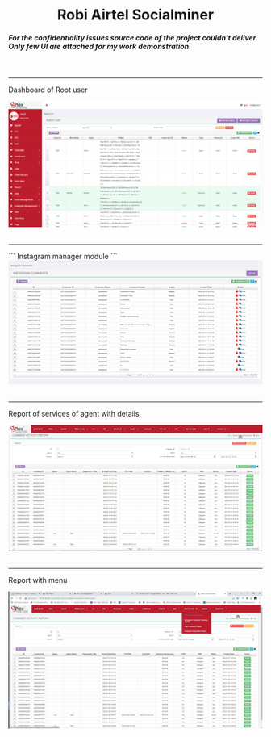 <h1 align="center">
  Robi Airtel Socialminer<br/>
  <a href="" target="_blank"></a>
</h1>
<h5>For the confidentiality issues source code of the project couldn't deliver. Only few UI are attached for my work demonstration.</h5>
<br>
<hr>
<p>Dashboard of Root user</p>
<div align="center">
  <img alt="Demo" src="./images/robidashboard.PNG" />
</div>
<br>
<hr>
```
Instagram manager module
```
<div align="center">
  <img alt="Demo" src="./images/robiInstagram-management.PNG" />
</div>
<br>
<hr>
<p>Report of services of agent with details</p>
<div align="center">
  <img alt="Demo" src="./images/Robi-Instgram-Report.PNG" />
</div>
<br>
<hr>
<p>Report with menu</p>
<div align="center">
  <img alt="Demo" src="./images/Robi-instgram-report-menu.png" />
</div>
